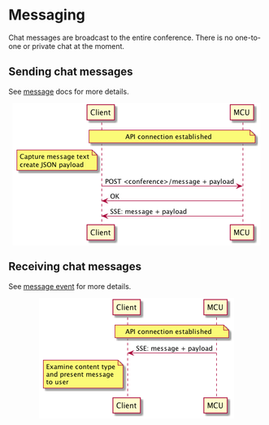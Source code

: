 ---
---
# Messaging

Chat messages are broadcast to the entire conference.  There is no
one-to-one or private chat at the moment.

## Sending chat messages

See [message](https://docs.pexip.com/api_client/api_rest.htm#message) docs for more details.

<img src="images/chat_tx_sequence.png" alt="chat transmit sequence" style="display:block;margin:auto">

## Receiving chat messages

See [message event](https://docs.pexip.com/api_client/api_rest.htm#message_event) for more details.

<img src="images/chat_rx_sequence.png" alt="chat receive sequence" style="display:block;margin:auto">

